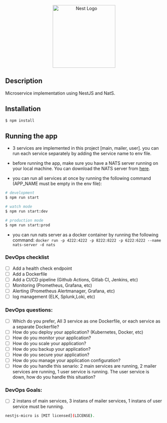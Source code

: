 <p align="center">
  <a href="http://nestjs.com/" target="blank"><img src="https://nestjs.com/img/logo-small.svg" width="200" alt="Nest Logo" /></a>
</p>

## Description

Microservice implementation using NestJS and NatS.

## Installation

```bash
$ npm install
```

## Running the app

- 3 services are implemented in this project [main, mailer, user]. you can run each service separately by adding the service name to env file.

- before running the app, make sure you have a NATS server running on your local machine. You can download the NATS server from [here](https://nats.io/download/nats-io/nats-server/).

- you can run all services at once by running the following command (APP_NAME must be empty in the env file):

```bash
# development
$ npm run start

# watch mode
$ npm run start:dev

# production mode
$ npm run start:prod
```

- you can run nats server as a docker container by running the following command: `docker run -p 4222:4222 -p 8222:8222 -p 6222:6222 --name nats-server -d nats`

### DevOps checklist

- [ ] Add a health check endpoint
- [ ] Add a Dockerfile
- [ ] Add a CI/CD pipeline (Github Actions, Gitlab CI, Jenkins, etc)
- [ ] Monitoring (Prometheus, Grafana, etc)
- [ ] Alerting (Prometheus Alertmanager, Grafana, etc)
- [ ] log management (ELK, Splunk,Loki, etc)

### DevOps questions:

- [ ] Which do you prefer, All 3 service as one Dockerfile, or each service as a separate Dockerfile?
- [ ] How do you deploy your application? (Kubernetes, Docker, etc)
- [ ] How do you monitor your application?
- [ ] How do you scale your application?
- [ ] How do you backup your application?
- [ ] How do you secure your application?
- [ ] How do you manage your application configuration?
- [ ] How do you handle this senario: 2 main services are running, 2 mailer services are running, 1 user service is running. The user service is down, how do you handle this situation?

### DevOps Goals:

- [ ] 2 instans of main services, 3 instans of mailer services, 1 instans of user service must be running.

```bash
nestjs-micro is [MIT licensed](LICENSE).
```

